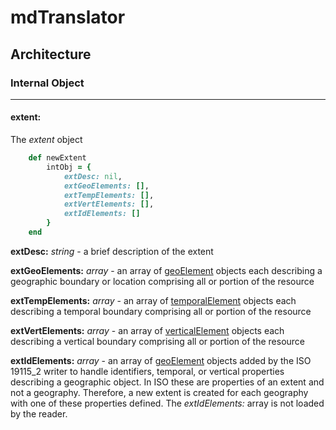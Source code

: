 # mdTranslator

## Architecture

### Internal Object
---
#### extent:

The *extent* object

````ruby
    def newExtent
        intObj = {
            extDesc: nil,
            extGeoElements: [],
            extTempElements: [],
            extVertElements: [],
            extIdElements: []
        }
    end
````

__extDesc:__ *string* - a brief description of the extent

__extGeoElements:__ *array* - an array of [geoElement](../mdtranslator/geoElement.md) objects each describing a geographic boundary or location comprising all or portion of the resource

__extTempElements:__ *array* - an array of [temporalElement](../mdtranslator/temporalElement.md) objects each describing a temporal boundary comprising all or portion of the resource

__extVertElements:__ *array* - an array of [verticalElement](../mdtranslator/verticalElement.md) objects each describing a vertical boundary comprising all or portion of the resource

__extIdElements:__ *array* - an array of [geoElement](../mdtranslator/geoElement.md) objects added by the ISO 19115_2 writer to handle identifiers, temporal, or vertical properties describing a geographic object. In ISO these are properties of an extent and not a geography.  Therefore, a new extent is created for each geography with one of these properties defined.  The *extIdElements:* array is not loaded by the reader.
